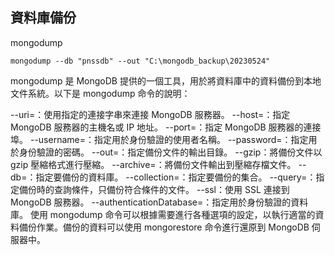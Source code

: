 ## 資料庫備份
mongodump

```
mongodump --db "pnssdb" --out "C:\mongodb_backup\20230524"
```


mongodump 是 MongoDB 提供的一個工具，用於將資料庫中的資料備份到本地文件系統。以下是 mongodump 命令的說明：


--uri=<connection-string>：使用指定的連接字串來連接 MongoDB 服務器。
--host=<hostname>：指定 MongoDB 服務器的主機名或 IP 地址。
--port=<port>：指定 MongoDB 服務器的連接埠。
--username=<username>：指定用於身份驗證的使用者名稱。
--password=<password>：指定用於身份驗證的密碼。
--out=<directory>：指定備份文件的輸出目錄。
--gzip：將備份文件以 gzip 壓縮格式進行壓縮。
--archive=<file>：將備份文件輸出到壓縮存檔文件。
--db=<database>：指定要備份的資料庫。
--collection=<collection>：指定要備份的集合。
--query=<json>：指定備份時的查詢條件，只備份符合條件的文件。
--ssl：使用 SSL 連接到 MongoDB 服務器。
--authenticationDatabase=<database>：指定用於身份驗證的資料庫。
使用 mongodump 命令可以根據需要進行各種選項的設定，以執行適當的資料備份作業。備份的資料可以使用 mongorestore 命令進行還原到 MongoDB 伺服器中。